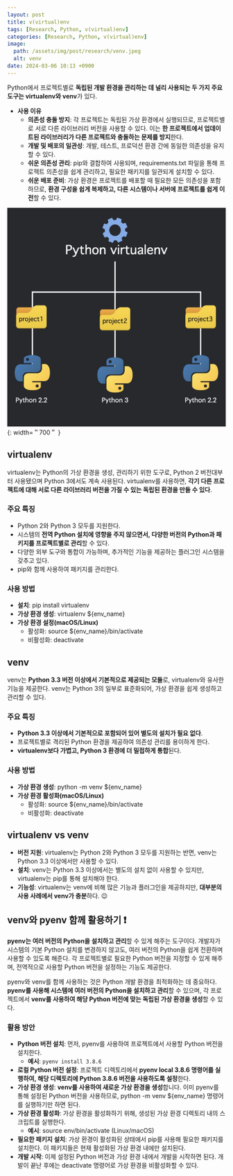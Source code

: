 ```yaml
---
layout: post
title: v(virtual)env
tags: [Research, Python, v(virtual)env]
categories: [Research, Python, v(virtual)env]
image:
  path: /assets/img/post/research/venv.jpeg
  alt: venv
date: 2024-03-06 10:13 +0900
---
```


Python에서 프로젝트별로 **독립된 개발 환경을 관리하는 데 널리 사용되는 두 가지 주요 도구는 virtualenv와 venv**가 있다.

- **사용 이유**
  - **의존성 충돌 방지**: 각 프로젝트는 독립된 가상 환경에서 실행되므로, 프로젝트별로 서로 다른 라이브러리 버전을 사용할 수 있다. 이는 **한 프로젝트에서 업데이트된 라이브러리가 다른 프로젝트와 충돌하는 문제를 방지**한다.
  - **개발 및 배포의 일관성**: 개발, 테스트, 프로덕션 환경 간에 동일한 의존성을 유지할 수 있다.
  - **쉬운 의존성 관리**: pip와 결합하여 사용되며, requirements.txt 파일을 통해 프로젝트 의존성을 쉽게 관리하고, 필요한 패키지를 일관되게 설치할 수 있다.
  - **쉬운 배포 준비**: 가상 환경은 프로젝트를 배포할 때 필요한 모든 의존성을 포함하므로, **환경 구성을 쉽게 복제하고, 다른 시스템이나 서버에 프로젝트를 쉽게 이전**할 수 있다.

![python-virtualenv](/assets/img/post/research/python-virtualenv.jpeg){: width=＂700＂ }

## virtualenv

virtualenv는 Python의 가상 환경을 생성, 관리하기 위한 도구로, Python 2 버전대부터
사용됐으며 Python 3에서도 계속 사용된다. virtualenv를 사용하면, **각기 다른 프로젝트에 대해 서로 다른 라이브러리 버전을 가질 수 있는 독립된 환경을 만들 수 있다**.

### 주요 특징

- Python 2와 Python 3 모두를 지원한다.
- 시스템의 **전역 Python 설치에 영향을 주지 않으면서, 다양한 버전의 Python과 패키지를 프로젝트별로 관리**할 수 있다.
- 다양한 외부 도구와 통합이 가능하며, 추가적인 기능을 제공하는 플러그인 시스템을 갖추고 있다.
- pip와 함께 사용하여 패키지를 관리한다.

### 사용 방법

- **설치**: pip install virtualenv
- **가상 환경 생성**: virtualenv ${env_name}
- **가상 환경 설정(macOS/Linux)**
  - 활성화: source ${env_name}/bin/activate
  - 비활성화: deactivate

## venv

venv는 **Python 3.3 버전 이상에서 기본적으로 제공되는 모듈**로, virtualenv와 유사한 기능을 제공한다. venv는 Python 3의 일부로 표준화되어, 가상 환경을 쉽게 생성하고 관리할 수 있다.

### 주요 특징

- **Python 3.3 이상에서 기본적으로 포함되어 있어 별도의 설치가 필요 없다**.
- 프로젝트별로 격리된 Python 환경을 제공하여 의존성 관리를 용이하게 한다.
- **virtualenv보다 가볍고, Python 3 환경에 더 밀접하게 통합**된다.

### 사용 방법

- **가상 환경 생성**: python -m venv ${env_name}
- **가상 환경 활성화(macOS/Linux)**
  - 활성화: source ${env_name}/bin/activate
  - 비활성화: deactivate

## virtualenv vs venv

- **버전 지원**: virtualenv는 Python 2와 Python 3 모두를 지원하는 반면, venv는 Python 3.3 이상에서만 사용할 수 있다.
- **설치**: venv는 Python 3.3 이상에서는 별도의 설치 없이 사용할 수 있지만, virtualenv는 pip를 통해 설치해야 한다.
- **기능성**: virtualenv는 venv에 비해 많은 기능과 플러그인을 제공하지만, **대부분의 사용 사례에서 venv가 충분**하다. 😉

## venv와 pyenv 함께 활용하기 ❗️

**pyenv는 여러 버전의 Python을 설치하고 관리**할 수 있게 해주는 도구이다. 개발자가 시스템의 기본 Python 설치를 변경하지 않고도, 여러 버전의 Python을 쉽게 전환하며 사용할 수 있도록 해준다. 각 프로젝트별로 필요한 Python 버전을 지정할 수 있게 해주며, 전역적으로 사용할 Python 버전을 설정하는 기능도 제공한다.

pyenv와 venv를 함께 사용하는 것은 Python 개발 환경을 최적화하는 데 중요하다. **pyenv를 사용해 시스템에 여러 버전의 Python을 설치하고 관리**할 수 있으며, 각 프로젝트에서 **venv를 사용하여 해당 Python 버전에 맞는 독립된 가상 환경을 생성**할 수 있다.

### 활용 방안

- **Python 버전 설치**: 먼저, pyenv를 사용하여 프로젝트에서 사용할 Python 버전을 설치한다.
  - **예시**: `pyenv install 3.8.6`
- **로컬 Python 버전 설정**: 프로젝트 디렉토리에서 **pyenv local 3.8.6 명령어를 실행하여, 해당 디렉토리에 Python 3.8.6 버전을 사용하도록 설정**한다.
- **가상 환경 생성**: **venv를 사용하여 새로운 가상 환경을 생성**합니다. 이미 pyenv를 통해 설정된 Python 버전을 사용하므로, python -m venv ${env_name} 명령어를 실행하기만 하면 된다.
- **가상 환경 활성화**: 가상 환경을 활성화하기 위해, 생성된 가상 환경 디렉토리 내의 스크립트를 실행한다.
  - **예시**: source env/bin/activate (Linux/macOS)
- **필요한 패키지 설치**: 가상 환경이 활성화된 상태에서 pip를 사용해 필요한 패키지를 설치한다. 이 패키지들은 현재 활성화된 가상 환경 내에만 설치된다.
- **개발 시작**: 이제 설정된 Python 버전과 가상 환경 내에서 개발을 시작하면 된다. 개발이 끝난 후에는 deactivate 명령어로 가상 환경을 비활성화할 수 있다.

